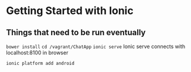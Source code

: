 # Getting Started with Ionic

## Things that need to be run eventually
`bower install`
`cd /vagrant/ChatApp`
`ionic serve`
Ionic serve connects with localhost:8100 in browser

`ionic platform add android`

